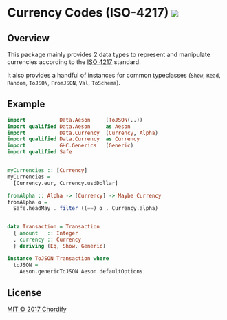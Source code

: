 # Currency Codes (ISO-4217) [![](https://img.shields.io/hackage/v/currency-codes.svg)](https://hackage.haskell.org/package/currency-codes)

## Overview 

This package mainly provides 2 data types to represent and manipulate currencies according to
the [ISO 4217](https://www.iso.org/iso-4217-currency-codes.html) standard. 

It also provides a handful of instances for common typeclasses (`Show`, `Read`, `Random`, `ToJSON`,
`FromJSON`, `Val`, `ToSchema`). 

## Example

```haskell
import           Data.Aeson     (ToJSON(..))
import qualified Data.Aeson     as Aeson
import           Data.Currency  (Currency, Alpha)
import qualified Data.Currency  as Currency
import           GHC.Generics   (Generic)
import qualified Safe


myCurrencies :: [Currency]
myCurrencies =
  [Currency.eur, Currency.usdDollar]

fromAlpha :: Alpha -> [Currency] -> Maybe Currency
fromAlpha α =
  Safe.headMay . filter ((==) α . Currency.alpha)


data Transaction = Transaction
  { amount   :: Integer
  , currency :: Currency
  } deriving (Eq, Show, Generic)

instance ToJSON Transaction where
  toJSON = 
    Aeson.genericToJSON Aeson.defaultOptions
```

## License

[MIT © 2017 Chordify](https://gitlab.com/chordify/currency-codes/blob/master/LICENSE)

